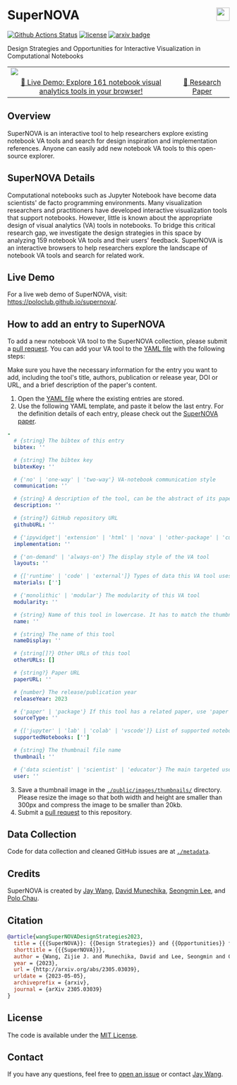 # SuperNOVA <a href="https://poloclub.github.io/supernova/"><img align="right" src="public/android-chrome-192x192.png" width="30" height="30"></img></a>


[![Github Actions Status](https://github.com/poloclub/supernova/workflows/build/badge.svg)](https://github.com/poloclub/supernova/actions/workflows/build.yml)
[![license](https://img.shields.io/badge/License-MIT-blue)](https://github.com/poloclub/supernova/blob/master/LICENSE)
[![arxiv badge](https://img.shields.io/badge/arXiv-2305.03039-red)](http://arxiv.org/abs/2305.03039)

Design Strategies and Opportunities for Interactive Visualization in Computational Notebooks

<table>
  <tr>
    <td colspan="2"><a href="https://poloclub.github.io/supernova"><img src='https://i.imgur.com/wy2NbdR.png'></a></td>
  </tr>
  <tr></tr>
  <tr align="center">
    <td><a href="https://poloclub.github.io/supernova">🚀 Live Demo: Explore 161 notebook visual analytics tools in your browser!</a></td>
    <!-- <td><a href="https://youtu.be/3eGqTmsStJM">📺 Demo Video</a></td>
    <td><a href="https://youtu.be/l1mr9z1TuAk">👨🏻‍🏫 Conference Talk</a></td> -->
    <td><a href="https://arxiv.org/abs/2305.03039">📖 Research Paper</a></td>
  </tr>
</table>

## Overview

SuperNOVA is an interactive tool to help researchers explore existing notebook VA tools and search for design inspiration and implementation references. Anyone can easily add new notebook VA tools to this open-source explorer.

## SuperNOVA Details

Computational notebooks such as Jupyter Notebook have become data scientists' de facto programming environments. Many visualization researchers and practitioners have developed interactive visualization tools that support notebooks. However, little is known about the appropriate design of visual analytics (VA) tools in notebooks. To bridge this critical research gap, we investigate the design strategies in this space by analyzing 159 notebook VA tools and their users' feedback. SuperNOVA is an interactive browsers to help researchers explore the landscape of notebook VA tools and search for related work.

## Live Demo

For a live web demo of SuperNOVA, visit: <https://poloclub.github.io/supernova/>.

## How to add an entry to SuperNOVA

To add a new notebook VA tool to the SuperNOVA collection, please submit a [pull request](https://github.com/poloclub/supernova/pulls). You can add your VA tool to the [YAML file](https://github.com/poloclub/supernova/blob/main/src/data/supernova.yaml) with the following steps:

Make sure you have the necessary information for the entry you want to add, including the tool's title, authors, publication or release year, DOI or URL, and a brief description of the paper's content.

1. Open the [YAML file](https://github.com/poloclub/supernova/blob/main/src/data/supernova.yaml) where the existing entries are stored.
2. Use the following YAML template, and paste it below the last entry. For the definition details of each entry, please check out the [SuperNOVA paper](https://arxiv.org/abs/2305.03039).

```yaml
-
  # {string} The bibtex of this entry
  bibtex: ''

  # {string} The bibtex key
  bibtexKey: ''

  # {'no' | 'one-way' | 'two-way'} VA-notebook communication style
  communication: ''

  # {string} A description of the tool, can be the abstract of its paper
  description: ''

  # {string?} GitHub repository URL
  githubURL: ''

  # {'ipywidget'| 'extension' | 'html' | 'nova' | 'other-package' | 'custom'} Implementation strategy
  implementation: ''

  # {'on-demand' | 'always-on'} The display style of the VA tool
  layouts: ''

  # {['runtime' | 'code' | 'external']} Types of data this VA tool uses
  materials: ['']

  # {'monolithic' | 'modular'} The modularity of this VA tool
  modularity: ''

  # {string} Name of this tool in lowercase. It has to match the thumbnail file name.
  name: ''

  # {string} The name of this tool
  nameDisplay: ''

  # {string[]?} Other URLs of this tool
  otherURLs: []

  # {string?} Paper URL
  paperURL: ''

  # {number} The release/publication year
  releaseYear: 2023

  # {'paper' | 'package'} If this tool has a related paper, use 'paper'.
  sourceType: ''

  # {['jupyter' | 'lab' | 'colab' | 'vscode']} List of supported notebook platforms
  supportedNotebooks: ['']

  # {string} The thumbnail file name
  thumbnail: ''

  # {'data scientist' | 'scientist' | 'educator'} The main targeted users
  user: ''
```

3. Save a thumbnail image in the [`./public/images/thumbnails/`](./public/images/thumbnails/) directory. Please resize the image so that both width and height are smaller than 300px and compress the image to be smaller than 20kb.
4. Submit a [pull request](https://github.com/poloclub/supernova/pulls) to this repository.

## Data Collection

Code for data collection and cleaned GitHub issues are at [`./metadata`](./metadata).

## Credits

SuperNOVA is created by <a href='https://zijie.wang/' target='_blank'>Jay Wang</a>, <a href='https://www.davidmunechika.com' target='_blank'>David Munechika</a>, <a href='http://www.seongmin.xyz' target='_blank'>Seongmin Lee</a>, and <a href='' target='_blank'>Polo Chau</a>.

## Citation

```bibTeX
@article{wangSuperNOVADesignStrategies2023,
  title = {{{SuperNOVA}}: {{Design Strategies}} and {{Opportunities}} for {{Interactive Visualization}} in {{Computational Notebooks}}},
  shorttitle = {{{SuperNOVA}}},
  author = {Wang, Zijie J. and Munechika, David and Lee, Seongmin and Chau, Duen Horng},
  year = {2023},
  url = {http://arxiv.org/abs/2305.03039},
  urldate = {2023-05-05},
  archiveprefix = {arxiv},
  journal = {arXiv 2305.03039}
}
```

## License

The code is available under the [MIT License](https://github.com/poloclub/supernova/blob/master/LICENSE).

## Contact

If you have any questions, feel free to [open an issue](https://github.com/poloclub/supernova/issues/new) or contact [Jay Wang](https://zijie.wang).
